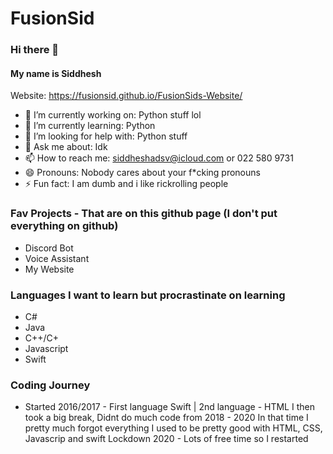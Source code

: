 # FusionSid

### Hi there 👋

#### My name is Siddhesh

Website: https://fusionsid.github.io/FusionSids-Website/

- 🔭 I’m currently working on: Python stuff lol
- 🌱 I’m currently learning: Python 
- 🤔 I’m looking for help with: Python stuff
- 💬 Ask me about: Idk
- 📫 How to reach me: siddheshadsv@icloud.com or 022 580 9731
- 😄 Pronouns: Nobody cares about your f*cking pronouns
- ⚡ Fun fact: I am dumb and i like rickrolling people

### Fav Projects - That are on this github page (I don't put everything on github)
- Discord Bot
- Voice Assistant
- My Website


### Languages I want to learn but procrastinate on learning
- C#
- Java
- C++/C+
- Javascript
- Swift

### Coding Journey
- Started 2016/2017 - First language Swift | 2nd language - HTML
I then took a big break, Didnt do much code from 2018 - 2020
In that time I pretty much forgot everything
I used to be pretty good with HTML, CSS, Javascrip and swift
Lockdown 2020 - Lots of free time so I restarted
